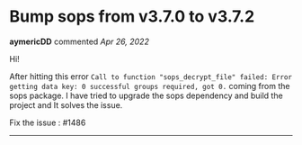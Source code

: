 # Bump sops from v3.7.0 to v3.7.2

**aymericDD** commented *Apr 26, 2022*

Hi!

After hitting this error `Call to function "sops_decrypt_file" failed: Error getting data key: 0 successful groups required, got 0.` coming from the sops package. I have tried to upgrade the sops dependency and build the project and  It solves the issue. 

Fix the issue : #1486 
<br />
***


